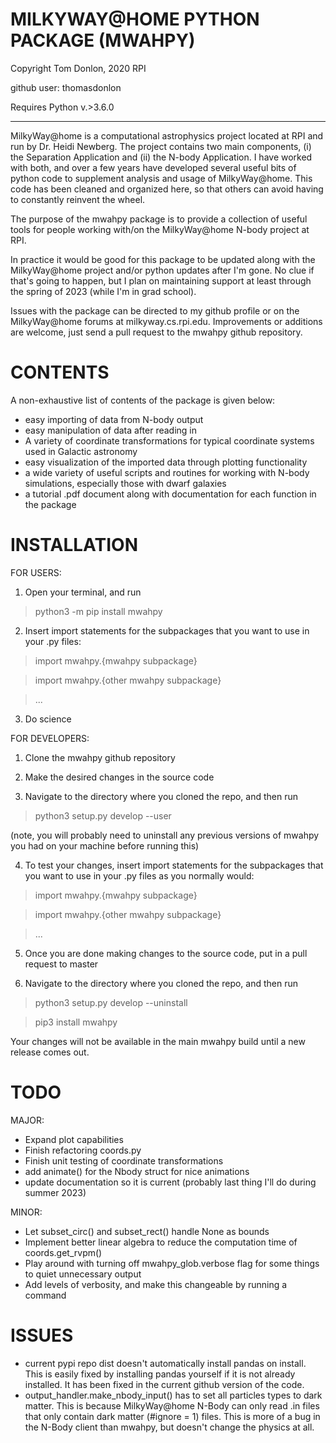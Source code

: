  MILKYWAY@HOME PYTHON PACKAGE (MWAHPY)
========================================

Copyright Tom Donlon, 2020 RPI

github user: thomasdonlon

Requires Python v.>3.6.0

-----------------------------------------

MilkyWay@home is a computational astrophysics project located at RPI and run by Dr. Heidi Newberg. The project contains two main components, (i) the Separation Application and (ii) the N-body Application. I have worked with both, and over a few years have developed several useful bits of python code to supplement analysis and usage of MilkyWay@home. This code has been cleaned and organized here, so that others can avoid having to constantly reinvent the wheel.

The purpose of the mwahpy package is to provide a collection of useful tools for people working with/on the MilkyWay@home N-body project at RPI.

In practice it would be good for this package to be updated along with the MilkyWay@home project and/or python updates after I'm gone. No clue if that's going to happen, but I plan on maintaining support at least through the spring of 2023 (while I'm in grad school).

Issues with the package can be directed to my github profile or on the MilkyWay@home forums at milkyway.cs.rpi.edu. Improvements or additions are welcome, just send a pull request to the mwahpy github repository.

CONTENTS
========================================

A non-exhaustive list of contents of the package is given below:

 - easy importing of data from N-body output
 - easy manipulation of data after reading in
 - A variety of coordinate transformations for typical coordinate systems used in Galactic astronomy
 - easy visualization of the imported data through plotting functionality
 - a wide variety of useful scripts and routines for working with N-body simulations, especially those with dwarf galaxies
 - a tutorial .pdf document along with documentation for each function in the package

INSTALLATION
========================================

FOR USERS:

1. Open your terminal, and run

> python3 -m pip install mwahpy

2. Insert import statements for the subpackages that you want to use in your .py files:

> import mwahpy.{mwahpy subpackage}

> import mwahpy.{other mwahpy subpackage}

> ...

3. Do science

FOR DEVELOPERS:

1. Clone the mwahpy github repository

2. Make the desired changes in the source code

3. Navigate to the directory where you cloned the repo, and then run

> python3 setup.py develop --user

(note, you will probably need to uninstall any previous versions of mwahpy you had on your machine before running this)

4. To test your changes, insert import statements for the subpackages that you want to use in your .py files as you normally would:

> import mwahpy.{mwahpy subpackage}

> import mwahpy.{other mwahpy subpackage}

> ...

5. Once you are done making changes to the source code, put in a pull request to master

6. Navigate to the directory where you cloned the repo, and then run

> python3 setup.py develop --uninstall

> pip3 install mwahpy

Your changes will not be available in the main mwahpy build until a new release comes out.

TODO
========================================

MAJOR:
 - Expand plot capabilities
 - Finish refactoring coords.py
 - Finish unit testing of coordinate transformations
 - add animate() for the Nbody struct for nice animations
 - update documentation so it is current (probably last thing I'll do during summer 2023)

MINOR:
- Let subset_circ() and subset_rect() handle None as bounds
- Implement better linear algebra to reduce the computation time of coords.get_rvpm()
- Play around with turning off mwahpy_glob.verbose flag for some things to quiet unnecessary output
- Add levels of verbosity, and make this changeable by running a command

ISSUES
========================================

- current pypi repo dist doesn't automatically install pandas on install. This is easily fixed by installing pandas yourself if it is not already installed. It has been fixed in the current github version of the code. 
- output_handler.make_nbody_input() has to set all particles types to dark matter. This is because MilkyWay@home N-Body can only read .in files that only contain dark matter (#ignore = 1) files. This is more of a bug in the N-Body client than mwahpy, but doesn't change the physics at all. 
